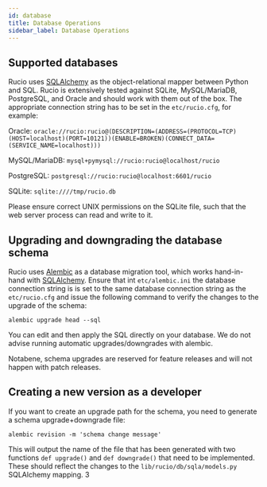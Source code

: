 ```yaml
---
id: database
title: Database Operations
sidebar_label: Database Operations
---
```


## Supported databases

Rucio uses [SQLAlchemy](https://www.sqlalchemy.org/) as the object-relational
mapper between Python and SQL. Rucio is extensively tested against SQLite,
MySQL/MariaDB, PostgreSQL, and Oracle and should work with them out of the
box. The appropriate connection string has to be set in the `etc/rucio.cfg`, for
example:

Oracle:
`oracle://rucio:rucio@(DESCRIPTION=(ADDRESS=(PROTOCOL=TCP)(HOST=localhost)(PORT=10121))(ENABLE=BROKEN)(CONNECT_DATA=(SERVICE_NAME=localhost)))`

MySQL/MariaDB: `mysql+pymysql://rucio:rucio@localhost/rucio`

PostgreSQL: `postgresql://rucio:rucio@localhost:6601/rucio`

SQLite: `sqlite:////tmp/rucio.db`

Please ensure correct UNIX permissions on the SQLite file, such that the web
server process can read and write to it.

## Upgrading and downgrading the database schema

Rucio uses [Alembic](http://alembic.zzzcomputing.com/en/latest/) as a database
migration tool, which works hand-in-hand with
[SQLAlchemy](https://www.sqlalchemy.org/). Ensure that int `etc/alembic.ini` the
database connection string is is set to the same database connection string as
the `etc/rucio.cfg` and issue the following command to verify the changes to the
upgrade of the schema:

`alembic upgrade head --sql`

You can edit and then apply the SQL directly on your database. We do not advise
running automatic upgrades/downgrades with alembic.

Notabene, schema upgrades are reserved for feature releases and will not happen
with patch releases.

## Creating a new version as a developer

If you want to create an upgrade path for the schema, you need to generate a
schema upgrade+downgrade file:

`alembic revision -m 'schema change message'`

This will output the name of the file that has been generated with two functions
`def upgrade()` and `def downgrade()` that need to be implemented. These should
reflect the changes to the `lib/rucio/db/sqla/models.py` SQLAlchemy mapping.
3
